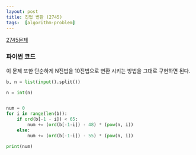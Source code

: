```yaml
---
layout: post
title: 진법 변환 (2745)
tags:  [algorithm-problem]
---
```


[2745문제](https://www.acmicpc.net/problem/2745)

### 파이썬 코드
이 문제 또한 단순하게 N진법을 10진법으로 변환 시키는 방법을 그대로 구현하면 된다.

~~~python
b, n = list(input().split())

n = int(n)


num = 0
for i in range(len(b)):
    if ord(b[-1 - i]) < 65:
        num += (ord(b[-1-i]) - 48) * (pow(n, i))
    else:
        num += (ord(b[-1-i]) - 55) * (pow(n, i))

print(num)
~~~
